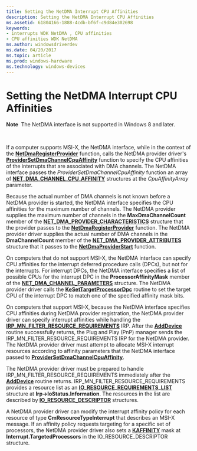 ```yaml
---
title: Setting the NetDMA Interrupt CPU Affinities
description: Setting the NetDMA Interrupt CPU Affinities
ms.assetid: 61804166-1888-4cdb-bf6f-c9d84e302698
keywords:
- interrupts WDK NetDMA , CPU affinities
- CPU affinities WDK NetDMA
ms.author: windowsdriverdev
ms.date: 04/20/2017
ms.topic: article
ms.prod: windows-hardware
ms.technology: windows-devices
---
```


# Setting the NetDMA Interrupt CPU Affinities


**Note**  The NetDMA interface is not supported in Windows 8 and later.

 




If a computer supports MSI-X, the NetDMA interface, while in the context of the [**NetDmaRegisterProvider**](https://msdn.microsoft.com/library/windows/hardware/ff568336) function, calls the NetDMA provider driver's [**ProviderSetDmaChannelCpuAffinity**](https://msdn.microsoft.com/library/windows/hardware/ff570402) function to specify the CPU affinities of the interrupts that are associated with DMA channels. The NetDMA interface passes the *ProviderSetDmaChannelCpuAffinity* function an array of [**NET\_DMA\_CHANNEL\_CPU\_AFFINITY**](https://msdn.microsoft.com/library/windows/hardware/ff568731) structures at the *CpuAffinityArray* parameter.

Because the actual number of DMA channels is not known before a NetDMA provider is started, the NetDMA interface specifies the CPU affinities for the maximum number of channels. The NetDMA provider supplies the maximum number of channels in the **MaxDmaChannelCount** member of the [**NET\_DMA\_PROVIDER\_CHARACTERISTICS**](https://msdn.microsoft.com/library/windows/hardware/ff568738) structure that the provider passes to the [**NetDmaRegisterProvider**](https://msdn.microsoft.com/library/windows/hardware/ff568336) function. The NetDMA provider driver supplies the actual number of DMA channels in the **DmaChannelCount** member of the [**NET\_DMA\_PROVIDER\_ATTRIBUTES**](https://msdn.microsoft.com/library/windows/hardware/ff568737) structure that it passes to the [**NetDmaProviderStart**](https://msdn.microsoft.com/library/windows/hardware/ff568334) function.

On computers that do not support MSI-X, the NetDMA interface can specify CPU affinities for the interrupt deferred procedure calls (DPCs), but not for the interrupts. For interrupt DPCs, the NetDMA interface specifies a list of possible CPUs for the interrupt DPC in the **ProcessorAffinityMask** member of the [**NET\_DMA\_CHANNEL\_PARAMETERS**](https://msdn.microsoft.com/library/windows/hardware/ff568732) structure. The NetDMA provider driver calls the [**KeSetTargetProcessorDpc**](https://msdn.microsoft.com/library/windows/hardware/ff553278) routine to set the target CPU of the interrupt DPC to match one of the specified affinity mask bits.

On computers that support MSI-X, because the NetDMA interface specifies CPU affinities during NetDMA provider registration, the NetDMA provider driver can specify interrupt affinities while handling the [**IRP\_MN\_FILTER\_RESOURCE\_REQUIREMENTS**](https://msdn.microsoft.com/library/windows/hardware/ff550874) IRP. After the [**AddDevice**](https://msdn.microsoft.com/library/windows/hardware/ff540521) routine successfully returns, the Plug and Play (PnP) manager sends the IRP\_MN\_FILTER\_RESOURCE\_REQUIREMENTS IRP for the NetDMA provider. The NetDMA provider driver must attempt to allocate MSI-X interrupt resources according to affinity parameters that the NetDMA interface passed to [**ProviderSetDmaChannelCpuAffinity**](https://msdn.microsoft.com/library/windows/hardware/ff570402).

The NetDMA provider driver must be prepared to handle IRP\_MN\_FILTER\_RESOURCE\_REQUIREMENTS immediately after the [**AddDevice**](https://msdn.microsoft.com/library/windows/hardware/ff540521) routine returns. IRP\_MN\_FILTER\_RESOURCE\_REQUIREMENTS provides a resource list as an [**IO\_RESOURCE\_REQUIREMENTS\_LIST**](https://msdn.microsoft.com/library/windows/hardware/ff550609) structure at **Irp-&gt;IoStatus.Information**. The resources in the list are described by [**IO\_RESOURCE\_DESCRIPTOR**](https://msdn.microsoft.com/library/windows/hardware/ff550598) structures.

A NetDMA provider driver can modify the interrupt affinity policy for each resource of type **CmResourceTypeInterrupt** that describes an MSI-X message. If an affinity policy requests targeting for a specific set of processors, the NetDMA provider driver also sets a [**KAFFINITY**](https://msdn.microsoft.com/library/windows/hardware/ff551830) mask at **Interrupt.TargetedProcessors** in the IO\_RESOURCE\_DESCRIPTOR structure.

 

 





